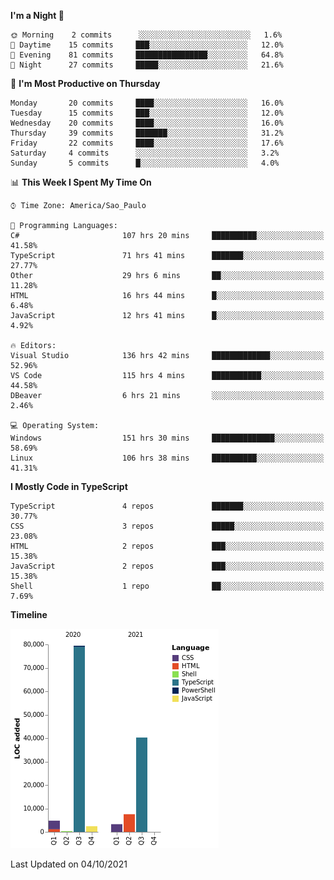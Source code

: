 <!--START_SECTION:waka-->
**I'm a Night 🦉** 

```text
🌞 Morning    2 commits      ░░░░░░░░░░░░░░░░░░░░░░░░░   1.6% 
🌆 Daytime    15 commits     ███░░░░░░░░░░░░░░░░░░░░░░   12.0% 
🌃 Evening    81 commits     ████████████████░░░░░░░░░   64.8% 
🌙 Night      27 commits     █████░░░░░░░░░░░░░░░░░░░░   21.6%

```
📅 **I'm Most Productive on Thursday** 

```text
Monday       20 commits     ████░░░░░░░░░░░░░░░░░░░░░   16.0% 
Tuesday      15 commits     ███░░░░░░░░░░░░░░░░░░░░░░   12.0% 
Wednesday    20 commits     ████░░░░░░░░░░░░░░░░░░░░░   16.0% 
Thursday     39 commits     ███████░░░░░░░░░░░░░░░░░░   31.2% 
Friday       22 commits     ████░░░░░░░░░░░░░░░░░░░░░   17.6% 
Saturday     4 commits      ░░░░░░░░░░░░░░░░░░░░░░░░░   3.2% 
Sunday       5 commits      █░░░░░░░░░░░░░░░░░░░░░░░░   4.0%

```


📊 **This Week I Spent My Time On** 

```text
⌚︎ Time Zone: America/Sao_Paulo

💬 Programming Languages: 
C#                       107 hrs 20 mins     ██████████░░░░░░░░░░░░░░░   41.58% 
TypeScript               71 hrs 41 mins      ███████░░░░░░░░░░░░░░░░░░   27.77% 
Other                    29 hrs 6 mins       ██░░░░░░░░░░░░░░░░░░░░░░░   11.28% 
HTML                     16 hrs 44 mins      █░░░░░░░░░░░░░░░░░░░░░░░░   6.48% 
JavaScript               12 hrs 41 mins      █░░░░░░░░░░░░░░░░░░░░░░░░   4.92%

🔥 Editors: 
Visual Studio            136 hrs 42 mins     █████████████░░░░░░░░░░░░   52.96% 
VS Code                  115 hrs 4 mins      ███████████░░░░░░░░░░░░░░   44.58% 
DBeaver                  6 hrs 21 mins       ░░░░░░░░░░░░░░░░░░░░░░░░░   2.46%

💻 Operating System: 
Windows                  151 hrs 30 mins     ██████████████░░░░░░░░░░░   58.69% 
Linux                    106 hrs 38 mins     ██████████░░░░░░░░░░░░░░░   41.31%

```

**I Mostly Code in TypeScript** 

```text
TypeScript               4 repos             ███████░░░░░░░░░░░░░░░░░░   30.77% 
CSS                      3 repos             █████░░░░░░░░░░░░░░░░░░░░   23.08% 
HTML                     2 repos             ███░░░░░░░░░░░░░░░░░░░░░░   15.38% 
JavaScript               2 repos             ███░░░░░░░░░░░░░░░░░░░░░░   15.38% 
Shell                    1 repo              ██░░░░░░░░░░░░░░░░░░░░░░░   7.69%

```


**Timeline**

![Chart not found](https://raw.githubusercontent.com/jonhoffmam/jonhoffmam/master/charts/bar_graph.png) 


 Last Updated on 04/10/2021
<!--END_SECTION:waka-->
